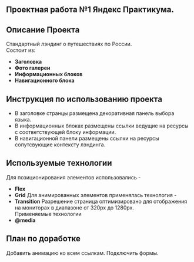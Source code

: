 ## Проектная работа №1 Яндекс Практикума.


## Описание Проекта
Стандартный лэндинг о путешествиях по России.  
Состоит из:
- **Заголовка**
- **Фото галереи**
- **Информационных блоков**
- **Навигационного блока**
## Инструкция по использованию проекта
- В заголовке странцы размещена декоративная панель выбора языка.  
- В информационных блоках размещены ссылки ведущие на ресурсы с соответствующей блоку информации.  
- В навигационной панели размещены ссылки на ресурсы сопутсвующие контексту лэндинга.
## Используемые технологии
Для позиционирования элементов использовались -
- **Flex**
- **Grid**
  Для анимированных элементов применялась технология -
- **Transition**
  Разрешение страница оптимизировано для отображения на мониторах в диапазоне от 320px до 1280px.  
Применяемые технологии 
- **@media**


## План по доработке
Добавить анимацию ко всем ссылкам. 
Подключить формы.


